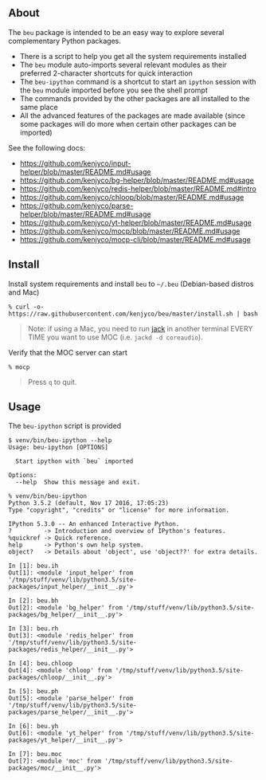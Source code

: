 ## About

The `beu` package is intended to be an easy way to explore several complementary
Python packages.

- There is a script to help you get all the system requirements installed
- The `beu` module auto-imports several relevant modules as their preferred
  2-character shortcuts for quick interaction
- The `beu-ipython` command is a shortcut to start an `ipython` session with the
  `beu` module imported before you see the shell prompt
- The commands provided by the other packages are all installed to the same
  place
- All the advanced features of the packages are made available (since some
  packages will do more when certain other packages can be imported)


See the following docs:

- <https://github.com/kenjyco/input-helper/blob/master/README.md#usage>
- <https://github.com/kenjyco/bg-helper/blob/master/README.md#usage>
- <https://github.com/kenjyco/redis-helper/blob/master/README.md#intro>
- <https://github.com/kenjyco/chloop/blob/master/README.md#usage>
- <https://github.com/kenjyco/parse-helper/blob/master/README.md#usage>
- <https://github.com/kenjyco/yt-helper/blob/master/README.md#usage>
- <https://github.com/kenjyco/mocp/blob/master/README.md#usage>
- <https://github.com/kenjyco/mocp-cli/blob/master/README.md#usage>

## Install

Install system requirements and install `beu` to `~/.beu` (Debian-based distros and Mac)

```
% curl -o- https://raw.githubusercontent.com/kenjyco/beu/master/install.sh | bash
```

> Note: if using a Mac, you need to run [jack](http://www.jackaudio.org/) in
> another terminal EVERY TIME you want to use MOC (i.e. `jackd -d coreaudio`).

Verify that the MOC server can start

```
% mocp
```

> Press `q` to quit.

## Usage

The `beu-ipython` script is provided

```
$ venv/bin/beu-ipython --help
Usage: beu-ipython [OPTIONS]

  Start ipython with `beu` imported

Options:
  --help  Show this message and exit.
```

```
% venv/bin/beu-ipython
Python 3.5.2 (default, Nov 17 2016, 17:05:23)
Type "copyright", "credits" or "license" for more information.

IPython 5.3.0 -- An enhanced Interactive Python.
?         -> Introduction and overview of IPython's features.
%quickref -> Quick reference.
help      -> Python's own help system.
object?   -> Details about 'object', use 'object??' for extra details.

In [1]: beu.ih
Out[1]: <module 'input_helper' from '/tmp/stuff/venv/lib/python3.5/site-packages/input_helper/__init__.py'>

In [2]: beu.bh
Out[2]: <module 'bg_helper' from '/tmp/stuff/venv/lib/python3.5/site-packages/bg_helper/__init__.py'>

In [3]: beu.rh
Out[3]: <module 'redis_helper' from '/tmp/stuff/venv/lib/python3.5/site-packages/redis_helper/__init__.py'>

In [4]: beu.chloop
Out[4]: <module 'chloop' from '/tmp/stuff/venv/lib/python3.5/site-packages/chloop/__init__.py'>

In [5]: beu.ph
Out[5]: <module 'parse_helper' from '/tmp/stuff/venv/lib/python3.5/site-packages/parse_helper/__init__.py'>

In [6]: beu.yh
Out[6]: <module 'yt_helper' from '/tmp/stuff/venv/lib/python3.5/site-packages/yt_helper/__init__.py'>

In [7]: beu.moc
Out[7]: <module 'moc' from '/tmp/stuff/venv/lib/python3.5/site-packages/moc/__init__.py'>
```

